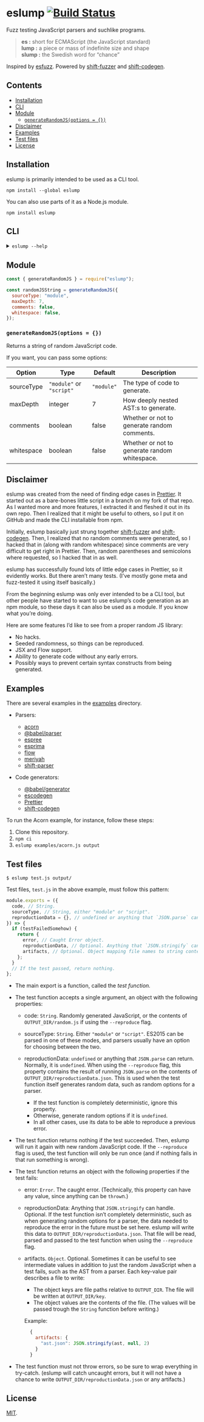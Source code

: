 # eslump [![Build Status][ci-badge]][ci-link]

Fuzz testing JavaScript parsers and suchlike programs.

> **es :** short for ECMAScript (the JavaScript standard)  
> **lump :** a piece or mass of indefinite size and shape  
> **slump :** the Swedish word for “chance”

Inspired by [esfuzz]. Powered by [shift-fuzzer] and [shift-codegen].

## Contents

<!-- prettier-ignore-start -->
<!-- START doctoc generated TOC please keep comment here to allow auto update -->
<!-- DON'T EDIT THIS SECTION, INSTEAD RE-RUN doctoc TO UPDATE -->

- [Installation](#installation)
- [CLI](#cli)
- [Module](#module)
  - [`generateRandomJS(options = {})`](#generaterandomjsoptions--)
- [Disclaimer](#disclaimer)
- [Examples](#examples)
- [Test files](#test-files)
- [License](#license)

<!-- END doctoc generated TOC please keep comment here to allow auto update -->
<!-- prettier-ignore-end -->

## Installation

eslump is primarily intended to be used as a CLI tool.

```
npm install --global eslump
```

You can also use parts of it as a Node.js module.

```
npm install eslump
```

## CLI

<details>

<summary><code>eslump --help</code></summary>

```
Usage: eslump [options]
   or: eslump TEST_FILE OUTPUT_DIR [options]

Options:

  --max-depth Number    The maximum depth of the random JavaScript. - default: 7
  --source-type String  Parsing mode. - either: module or script - default: module
  --whitespace          Randomize the whitespace in the random JavaScript.
  --comments            Insert random comments into the random JavaScript.
  -r, --reproduce       Reproduce a previous error using files in OUTPUT_DIR.
  -h, --help            Show help
  -v, --version         Show version

When no arguments are provided, random JavaScript is printed to stdout.
Otherwise, TEST_FILE is executed until an error occurs, or you kill the
program. When an error occurs, the error is printed to stdout and files
are written to OUTPUT_DIR:

  - random.js contains the random JavaScript that caused the error.
  - random.backup.js is a backup of random.js.
  - reproductionData.json contains additional data defined by TEST_FILE
    needed to reproduce the error caused by random.js, if any.
  - Other files, if any, are defined by TEST_FILE.

OUTPUT_DIR is created as with `mkdir -p` if non-existent.

For information on how to write a TEST_FILE, see:
https://github.com/lydell/eslump#test-files

Examples:

  # See how "prettier" pretty-prints random JavaScript.
  $ eslump | prettier

  # Run test.js and save the results in output/.
  $ eslump test.js output/

  # Narrow down the needed JavaScript to produce the error.
  # output/random.backup.js is handy if you go too far.
  $ vim output/random.js

  # Reproduce the narrowed down case.
  $ eslump test.js output/ --reproduce
```

</details>

## Module

```js
const { generateRandomJS } = require("eslump");

const randomJSString = generateRandomJS({
  sourceType: "module",
  maxDepth: 7,
  comments: false,
  whitespace: false,
});
```

### `generateRandomJS(options = {})`

Returns a string of random JavaScript code.

If you want, you can pass some options:

| Option | Type | Default | Description |
| --- | --- | --- | --- |
| sourceType | `"module"` or `"script"` | `"module"` | The type of code to generate. |
| maxDepth | integer | 7 | How deeply nested AST:s to generate. |
| comments | boolean | false | Whether or not to generate random comments. |
| whitespace | boolean | false | Whether or not to generate random whitespace. |

## Disclaimer

eslump was created from the need of finding edge cases in [Prettier]. It started out as a bare-bones little script in a branch on my fork of that repo. As I wanted more and more features, I extracted it and fleshed it out in its own repo. Then I realized that it might be useful to others, so I put it on GitHub and made the CLI installable from npm.

Initially, eslump basically just strung together [shift-fuzzer] and [shift-codegen]. Then, I realized that no random comments were generated, so I hacked that in (along with random whitespace) since comments are very difficult to get right in Prettier. Then, random parentheses and semicolons where requested, so I hacked that in as well.

eslump has successfully found lots of little edge cases in Prettier, so it evidently works. But there aren’t many tests. (I’ve mostly gone meta and fuzz-tested it using itself basically.)

From the beginning eslump was only ever intended to be a CLI tool, but other people have started to want to use eslump’s code generation as an npm module, so these days it can also be used as a module. If you know what you’re doing.

Here are some features I’d like to see from a proper random JS library:

- No hacks.
- Seeded randomness, so things can be reproduced.
- JSX and Flow support.
- Ability to generate code without any early errors.
- Possibly ways to prevent certain syntax constructs from being generated.

## Examples

There are several examples in the [examples] directory.

- Parsers:

  - [acorn]
  - [@babel/parser]
  - [espree]
  - [esprima]
  - [flow]
  - [meriyah]
  - [shift-parser]

- Code generators:
  - [@babel/generator]
  - [escodegen]
  - [Prettier]
  - [shift-codegen]

To run the Acorn example, for instance, follow these steps:

1. Clone this repository.
2. `npm ci`
3. `eslump examples/acorn.js output`

## Test files

```
$ eslump test.js output/
```

Test files, `test.js` in the above example, must follow this pattern:

```js
module.exports = ({
  code, // String.
  sourceType, // String, either "module" or "script".
  reproductionData = {}, // undefined or anything that `JSON.parse` can return.
}) => {
  if (testFailedSomehow) {
    return {
      error, // Caught Error object.
      reproductionData, // Optional. Anything that `JSON.stringify` can handle.
      artifacts, // Optional. Object mapping file names to string contents.
    };
  }
  // If the test passed, return nothing.
};
```

- The main export is a function, called the _test function._

- The test function accepts a single argument, an object with the following properties:

  - code: `String`. Randomly generated JavaScript, or the contents of `OUTPUT_DIR/random.js` if using the `--reproduce` flag.

  - sourceType: `String`. Either `"module"` or `"script"`. ES2015 can be parsed in one of these modes, and parsers usually have an option for choosing between the two.

  - reproductionData: `undefined` or anything that `JSON.parse` can return. Normally, it is `undefined`. When using the `--reproduce` flag, this property contains the result of running `JSON.parse` on the contents of `OUTPUT_DIR/reproductionData.json`. This is used when the test function itself generates random data, such as random options for a parser.

    - If the test function is completely deterministic, ignore this property.
    - Otherwise, generate random options if it is `undefined`.
    - In all other cases, use its data to be able to reproduce a previous error.

- The test function returns nothing if the test succeeded. Then, eslump will run it again with new random JavaScript code. If the `--reproduce` flag is used, the test function will only be run once (and if nothing fails in that run something is wrong).

- The test function returns an object with the following properties if the test fails:

  - error: `Error`. The caught error. (Technically, this property can have any value, since anything can be `throw`n.)

  - reproductionData: Anything that `JSON.stringify` can handle. Optional. If the test function isn’t completely deterministic, such as when generating random options for a parser, the data needed to reproduce the error in the future must be set here. eslump will write this data to `OUTPUT_DIR/reproductionData.json`. That file will be read, parsed and passed to the test function when using the `--reproduce` flag.

  - artifacts. `Object`. Optional. Sometimes it can be useful to see intermediate values in addition to just the random JavaScript when a test fails, such as the AST from a parser. Each key-value pair describes a file to write:

    - The object keys are file paths relative to `OUTPUT_DIR`. The file will be written at `OUTPUT_DIR/key`.
    - The object values are the contents of the file. (The values will be passed trough the `String` function before writing.)

    Example:

    ```js
      {
        artifacts: {
          "ast.json": JSON.stringify(ast, null, 2)
        }
      }
    ```

- The test function must not throw errors, so be sure to wrap everything in try-catch. (eslump will catch uncaught errors, but it will not have a chance to write `OUTPUT_DIR/reproductionData.json` or any artifacts.)

## License

[MIT](LICENSE).

[@babel/generator]: https://github.com/babel/babel/tree/master/packages/babel-generator
[@babel/parser]: https://babeljs.io/docs/en/babel-parser.html
[acorn]: https://github.com/acornjs/acorn
[ci-badge]: https://github.com/lydell/eslump/actions/workflows/test.yml/badge.svg
[ci-link]: https://github.com/lydell/eslump/actions
[doctoc]: https://github.com/thlorenz/doctoc
[escodegen]: https://github.com/estools/escodegen
[esfuzz]: https://github.com/estools/esfuzz
[eslint]: https://eslint.org/
[espree]: https://github.com/eslint/espree
[esprima]: https://github.com/jquery/esprima
[examples]: https://github.com/lydell/eslump/tree/master/examples
[flow]: https://github.com/facebook/flow
[jest]: https://jestjs.io/
[meriyah]: https://github.com/meriyah/meriyah
[node.js]: https://nodejs.org/en/
[npm]: https://www.npmjs.com/
[prettier]: https://github.com/prettier/prettier
[shift-codegen]: https://github.com/shapesecurity/shift-codegen-js
[shift-fuzzer]: https://github.com/shapesecurity/shift-fuzzer-js
[shift-parser]: https://github.com/shapesecurity/shift-parser-js
[typescript]: https://github.com/Microsoft/TypeScript

